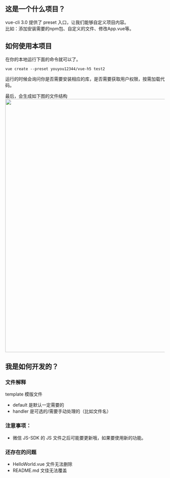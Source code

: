 ## 这是一个什么项目？

vue-cli 3.0 提供了 preset 入口，让我们能够自定义项目内容。<br/>
比如：添加安装需要的npm包、自定义的文件、修改App.vue等。

## 如何使用本项目

在你的本地运行下面的命令就可以了。
``` shell
vue create --preset youyou12344/vue-h5 test2
```

运行的时候会询问你是否需要安装相应的库，是否需要获取用户权限，按需加载代码。

最后，会生成如下图的文件结构
<img src="https://user-gold-cdn.xitu.io/2020/5/19/1722ba94d66ed617?w=2784&h=1778&f=png&s=896944" style="display:block;width: 800px;" />


## 我是如何开发的？

### 文件解释
template 模版文件
- default 是默认一定需要的
- handler 是可选的/需要手动处理的（比如文件名）


### 注意事项：
- 微信 JS-SDK 的 JS 文件之后可能要更新哦，如果要使用新的功能。


### 还存在的问题

- HelloWorld.vue 文件无法删除
- README.md 文佳无法覆盖
